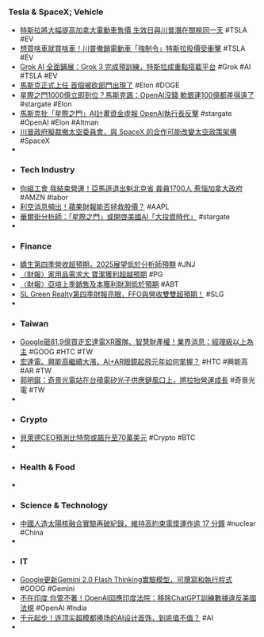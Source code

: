 ### Tesla & SpaceX; Vehicle
- [特斯拉將大幅提高加拿大電動車售價 生效日與川普潛在關稅同一天](https://news.cnyes.com/news/id/5844821) #TSLA #EV
- [想買啥車就買啥車！川普撤銷電動車「強制令」特斯拉股價受衝擊](https://news.cnyes.com/news/id/5844482) #TSLA #EV
- [Grok AI 全面鋪展：Grok 3 完成預訓練，特斯拉成重點搭載平台](https://technews.tw/2025/01/23/grok-3-on-tesla/) #Grok #AI #TSLA #EV
- [馬斯克正式上任 首個被砍部門出現了](https://news.cnyes.com/news/id/5843590) #Elon #DOGE
- [星際之門1000億立即到位？馬斯克諷：OpenAI沒錢 軟銀連100億都差得遠了](https://news.cnyes.com/news/id/5844481) #stargate #Elon
- [馬斯克批「星際之門」AI計畫資金虛報 OpenAI執行長反擊](https://news.cnyes.com/news/id/5844472) #stargate #OpenAI #Elon #Altman
- [川普政府擬裁撤太空委員會，與 SpaceX 的合作可能改變太空政策架構](https://today.line.me/tw/v2/article/XYJQE9Z) #SpaceX
-
- ### Tech Industry
- [你組工會 我結束營運！亞馬遜退出魁北克省 裁員1700人 惹惱加拿大政府](https://news.cnyes.com/news/id/5844483) #AMZN #labor
- [利空消息頻出！蘋果財報能否拯救股價？](https://www.hstong.com/news/hkundefined) #AAPL
- [華爾街分析師：「星際之門」或開啓美國AI「大投資時代」](https://news.cnyes.com/news/id/5844911) #stargate
-
- ### Finance
- [嬌生第四季營收超預期，2025展望低於分析師預期](https://magnifier.cmoney.tw/嬌生-2/) #JNJ
- [〈財報〉家用品需求大 寶潔獲利超越預期](https://news.cnyes.com/news/id/5844396) #PG
- [〈財報〉亞培上季銷售及本獲利財測低於預期](https://news.cnyes.com/news/id/5844399) #ABT
- [SL Green Realty第四季財報亮眼，FFO與營收雙雙超預期！](https://www.cmoney.tw/notes/note-detail.aspx?nid=898384) #SLG
-
- ### Taiwan
- [Google砸81.9億買走宏達電XR團隊、智慧財產權！業界消息：經理級以上為主](https://www.bnext.com.tw/article/82119/google-htc-xr-ip-trade) #GOOG #HTC #TW
- [宏達電、興能高繼續大漲，AI+AR眼鏡起飛元年如何掌握？](https://news.cnyes.com/news/id/5844128) #HTC #興能高 #AR #TW
- [郭明錤：奇景光電站在台積電矽光子供應鏈風口上，將拉抬營運成長](https://finance.technews.tw/2025/01/23/himax-technologies-is-at-the-forefront-of-tsmcs-silicon-photonics-supply-chain/) #奇景光電 #TW
-
- ### Crypto
- [貝萊德CEO預測比特幣或飆升至70萬美元](https://news.cnyes.com/news/id/5844471) #Crypto #BTC
-
- ### Health & Food
-
- ### Science & Technology
- [中國人造太陽核融合實驗再破紀錄，維持高約束電漿運作逾 17 分鐘](https://technews.tw/2025/01/23/china-fusion-tokamak-east-plasma-loop-artificial-sun/) #nuclear #China
-
- ### IT
- [Google更新Gemini 2.0 Flash Thinking實驗模型，可撰寫和執行程式](https://www.ithome.com.tw/news/167131) #GOOG #Gemini
- [不在印度 你管不著！OpenAI回應印度法院：移除ChatGPT訓練數據違反美國法規](https://news.cnyes.com/news/id/5844637) #OpenAI #India
- [千元起步！连顶尖超模都捧场的AI设计首饰，到底值不值？](https://www.jiqizhixin.com/articles/2025-01-23-9) #AI
-